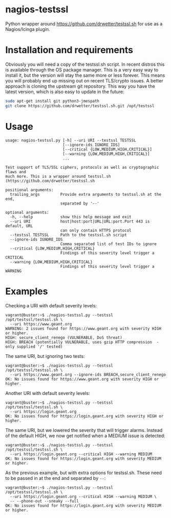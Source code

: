 # nagios-testssl

Python wrapper around https://github.com/drwetter/testssl.sh for use as a
Nagios/Icinga plugin.

# Installation and requirements

Obviously you will need a copy of the testssl.sh script. In recent distros this
is available through the OS package manager. This is a very easy way to install
it, but the version will stay the same more or less forever. This means you
will probably end up missing out on recent TLS/crypto issues.
A better approach is cloning the upstream git repository. This way you have the
latest version, which is also easy to update in the future:

```bash
sudo apt-get install git python3-jmespath
git clone https://github.com/drwetter/testssl.sh.git /opt/testssl
```


# Usage

```
usage: nagios-testssl.py [-h] --uri URI --testssl TESTSSL
                         [--ignore-ids IGNORE_IDS]
                         [--critical {LOW,MEDIUM,HIGH,CRITICAL}]
                         [--warning {LOW,MEDIUM,HIGH,CRITICAL}]
                         ...

Test support of TLS/SSL ciphers, protocols as well as cryptographic flaws and
much more. This is a wrapper around testssl.sh
(https://github.com/drwetter/testssl.sh

positional arguments:
  trailing_args         Provide extra arguments to testssl.sh at the end,
                        separated by '--'

optional arguments:
  -h, --help            show this help message and exit
  --uri URI             host|host:port|URL|URL:port.Port 443 is default, URL
                        can only contain HTTPS protocol
  --testssl TESTSSL     Path to the testssl.sh script
  --ignore-ids IGNORE_IDS
                        Comma separated list of test IDs to ignore
  --critical {LOW,MEDIUM,HIGH,CRITICAL}
                        Findings of this severity level trigger a CRITICAL
  --warning {LOW,MEDIUM,HIGH,CRITICAL}
                        Findings of this severity level trigger a WARNING
```

# Examples

Checking a URI with default severity levels:

```
vagrant@buster:~$ ./nagios-testssl.py --testssl /opt/testssl/testssl.sh \
  --uri https://www.geant.org
WARNING: 2 issues found for https://www.geant.org with severity HIGH or higher.
HIGH: secure_client_renego (VULNERABLE, DoS threat)
HIGH: BREACH (potentially VULNERABLE, uses gzip HTTP compression  - only supplied '/' tested)
```

The same URI, but ignoring two tests:
```
vagrant@buster:~$ ./nagios-testssl.py --testssl /opt/testssl/testssl.sh \
  --uri https://www.geant.org --ignore-ids BREACH,secure_client_renego
OK: No issues found for https://www.geant.org with severity HIGH or higher.
```

Another URI with default severity levels:

```
vagrant@buster:~$ ./nagios-testssl.py --testssl /opt/testssl/testssl.sh \
  --uri https://login.geant.org
OK: No issues found for https://login.geant.org with severity HIGH or higher.
```


The same URI, but we lowered the severity that will trigger alarms. Instead of
the default HIGH, we now get notified when a MEDIUM issue is detected:

```
vagrant@buster:~$ ./nagios-testssl.py --testssl /opt/testssl/testssl.sh \
  --uri https://login.geant.org --critical HIGH --warning MEDIUM
OK: No issues found for https://login.geant.org with severity MEDIUM or higher.
```

As the previous example, but with extra options for testssl.sh. These need to
be passed in at the end and separated by `--`:

```
vagrant@buster:~$ ./nagios-testssl.py --testssl /opt/testssl/testssl.sh \
  --uri https://login.geant.org --critical HIGH --warning MEDIUM \
  -- --phone-out --sneaky --full
OK: No issues found for https://login.geant.org with severity MEDIUM or higher.
```
